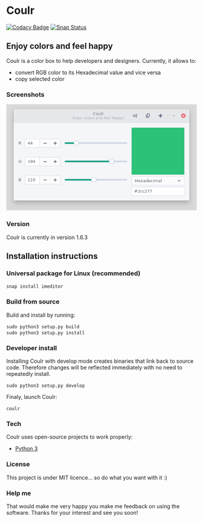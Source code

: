 # Coulr

[![Codacy Badge](https://api.codacy.com/project/badge/Grade/4c173929259648e19e883f465fb6c64b)](https://www.codacy.com/app/hugo-posnic/Coulr?utm_source=github.com&amp;utm_medium=referral&amp;utm_content=Huluti/Coulr&amp;utm_campaign=Badge_Grade)
[![Snap Status](https://build.snapcraft.io/badge/Huluti/Coulr.svg)](https://build.snapcraft.io/user/Huluti/Coulr)

## Enjoy colors and feel happy

Coulr is a color box to help developers and designers. Currently, it allows to:
  - convert RGB color to its Hexadecimal value and vice versa
  - copy selected color

### Screenshots

![alt tag](coulr/assets/coulr_screenshot.png)

### Version

Coulr is currently in version 1.6.3

## Installation instructions

### Universal package for Linux (recommended)

    snap install imeditor

### Build from source

Build and install by running:

    sudo python3 setup.py build
    sudo python3 setup.py install

### Developer install

Installing Coulr with develop mode creates binaries that link back to source code. Therefore changes will be reflected immediately with no need to repeatedly install.

    sudo python3 setup.py develop

Finaly, launch Coulr:

    coulr

### Tech

Coulr uses open-source projects to work properly:

* [Python 3](https://www.python.org/)

### License

This project is under MIT licence... so do what you want with it :)

### Help me

That would make me very happy you make me feedback on using the software.
Thanks for your interest and see you soon!
